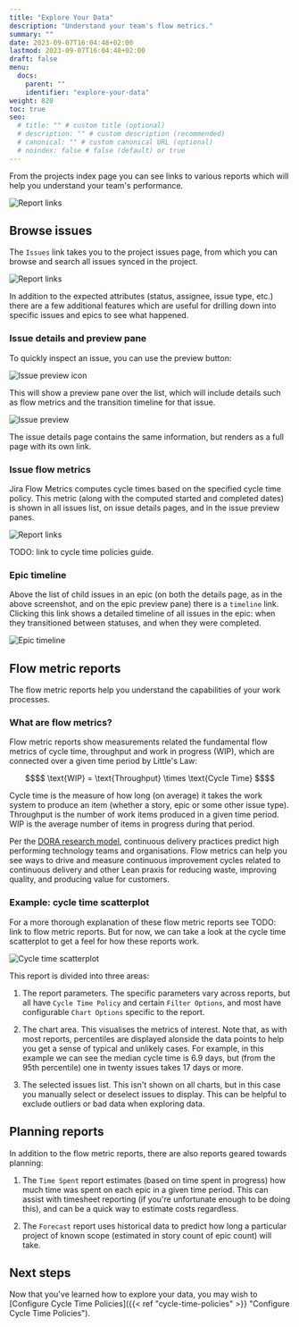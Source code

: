 ```yaml
---
title: "Explore Your Data"
description: "Understand your team's flow metrics."
summary: ""
date: 2023-09-07T16:04:48+02:00
lastmod: 2023-09-07T16:04:48+02:00
draft: false
menu:
  docs:
    parent: ""
    identifier: "explore-your-data"
weight: 820
toc: true
seo:
  # title: "" # custom title (optional)
  # description: "" # custom description (recommended)
  # canonical: "" # custom canonical URL (optional)
  # noindex: false # false (default) or true
---
```


From the projects index page you can see links to various reports which will help you understand your team's performance.

![Report links](report-links.png)

## Browse issues

The `Issues` link takes you to the project issues page, from which you can browse and search all issues synced in the project.

![Report links](epic-list.png)

In addition to the expected attributes (status, assignee, issue type, etc.) there are a few additional features which are useful for drilling down into specific issues and epics to see what happened.

### Issue details and preview pane

To quickly inspect an issue, you can use the preview button:

![Issue preview icon](issue-preview-icon.png)

This will show a preview pane over the list, which will include details such as flow metrics and the transition timeline for that issue.

![Issue preview](issue-preview.png)

The issue details page contains the same information, but renders as a full page with its own link.

### Issue flow metrics

Jira Flow Metrics computes cycle times based on the specified cycle time policy. This metric (along with the computed started and completed dates) is shown in all issues list, on issue details pages, and in the issue preview panes.

![Report links](view-epic.png)

TODO: link to cycle time policies guide.

### Epic timeline

Above the list of child issues in an epic (on both the details page, as in the above screenshot, and on the epic preview pane) there is a `timeline` link. Clicking this link shows a detailed timeline of all issues in the epic: when they transitioned between statuses, and when they were completed.

![Epic timeline](epic-timeline.png)

## Flow metric reports

The flow metric reports help you understand the capabilities of your work processes.

### What are flow metrics?

Flow metric reports show measurements related the fundamental flow metrics of cycle time, throughput and work in progress (WIP), which are connected over a given time period by Little's Law:

```math {.text-center}
$$
\text{WIP} = \text{Throughput} \times \text{Cycle Time}
$$
```

Cycle time is the measure of how long (on average) it takes the work system to produce an item (whether a story, epic or some other issue type). Throughput is the number of work items produced in a given time period. WIP is the average number of items in progress during that period.

Per the [DORA research model](https://dora.dev/research/), continuous delivery practices predict high performing technology teams and organisations. Flow metrics can help you see ways to drive and measure continuous improvement cycles related to continuous delivery and other Lean praxis for reducing waste, improving quality, and producing value for customers.

### Example: cycle time scatterplot

For a more thorough explanation of these flow metric reports see TODO: link to flow metric reports. But for now, we can take a look at the cycle time scatterplot to get a feel for how these reports work.

![Cycle time scatterplot](scatterplot.png)

This report is divided into three areas:

1. The report parameters. The specific parameters vary across reports, but all have `Cycle Time Policy` and certain `Filter Options`, and most have configurable `Chart Options` specific to the report.

2. The chart area. This visualises the metrics of interest. Note that, as with most reports, percentiles are displayed alonside the data points to help you get a sense of typical and unlikely cases. For example, in this example we can see the median cycle time is 6.9 days, but (from the 95th percentile) one in twenty issues takes 17 days or more.

3. The selected issues list. This isn't shown on all charts, but in this case you manually select or deselect issues to display. This can be helpful to exclude outliers or bad data when exploring data.

## Planning reports

In addition to the flow metric reports, there are also reports geared towards planning:

1. The `Time Spent` report estimates (based on time spent in progress) how much time was spent on each epic in a given time period. This can assist with timesheet reporting (if you're unfortunate enough to be doing this), and can be a quick way to estimate costs regardless.

2. The `Forecast` report uses historical data to predict how long a particular project of known scope (estimated in story count of epic count) will take.

## Next steps

Now that you've learned how to explore your data, you may wish to [Configure Cycle Time Policies]({{< ref "cycle-time-policies" >}} "Configure Cycle Time Policies").
